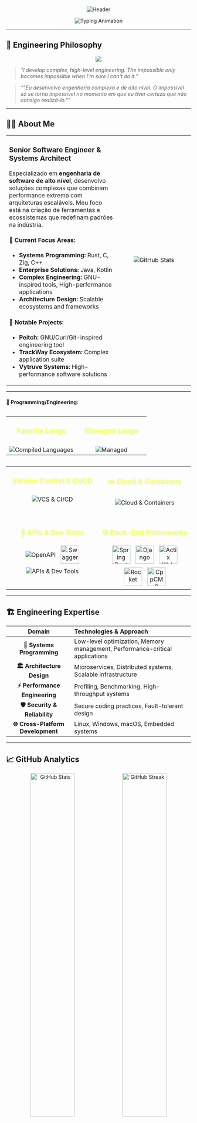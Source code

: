 # 
<div align="center">
  
![Header](https://capsule-render.vercel.app/api?type=waving&color=0:667eea,50:764ba2,100:f093fb&height=200&section=header&text=Pedro%20Henrique%20Garcia&fontSize=40&fontColor=fff&animation=twinkling&fontAlignY=35&desc=Senior%20Software%20Engineer%20%7C%20Systems%20Architect&descAlignY=55&descSize=18)

</div>

<div align="center">
  <img src="https://readme-typing-svg.herokuapp.com?font=JetBrains+Mono&weight=600&size=28&duration=3000&pause=1000&color=667EEA&center=true&vCenter=true&multiline=true&width=800&height=100&lines=Building+Complex+Engineering+Solutions;Crafting+High-Performance+Systems;Rust+%7C+C+%7C+Zig+%7C+C%2B%2B+%7C+Java+%7C+Kotlin" alt="Typing Animation" />
</div>

---

## 🎯 **Engineering Philosophy**

<div align="center">
  <img src="https://img.shields.io/badge/Mission-Transforming%20Complex%20Ideas%20Into%20Scalable%20Solutions-667eea?style=for-the-badge&labelColor=1a1a2e&logo=data:image/svg+xml;base64,PHN2ZyB4bWxucz0iaHR0cDovL3d3dy53My5vcmcvMjAwMC9zdmciIHZpZXdCb3g9IjAgMCAyNCAyNCIgZmlsbD0id2hpdGUiPjxwYXRoIGQ9Im0xMiAybDMuMDkgNi4yNkwyMiA5bC00IDUuNzRMMjIgMjBsLTYuOTEuNzRMMTIgMjJsLTMuMDktMS4yNkwyIDIwbDQtNS43NEwyIDlsNi45MS0uNzRMMTIgMnoiLz48L3N2Zz4="/>
</div>

> *"I develop complex, high-level engineering. The impossible only becomes impossible when I'm sure I can't do it."*

> *""Eu desenvolvo engenharia complexa e de alto nível. O impossível só se torna impossível no momento em que eu tiver certeza que não consigo realizá-lo.""*

---

## 👨‍💻 **About Me**

<table>
<tr>
<td width="60%">

### **Senior Software Engineer & Systems Architect**

Especializado em **engenharia de software de alto nível**, desenvolvo soluções complexas que combinam performance extrema com arquiteturas escaláveis. Meu foco está na criação de ferramentas e ecossistemas que redefinam padrões na indústria.

#### **🔬 Current Focus Areas:**
- **Systems Programming:** Rust, C, Zig, C++
- **Enterprise Solutions:** Java, Kotlin  
- **Complex Engineering:** GNU-inspired tools, High-performance applications
- **Architecture Design:** Scalable ecosystems and frameworks

#### **🌟 Notable Projects:**
- **Peitch:** GNU/Curl/Git-inspired engineering tool
- **TrackWay Ecosystem:** Complex application suite
- **Vytruve Systems:** High-performance software solutions

</td>
<td width="40%">

<div align="center">
  <img src="https://github-readme-stats.vercel.app/api?username=phkaiser13&show_icons=true&theme=tokyonight&hide_border=true&bg_color=0D1117&title_color=667eea&icon_color=f093fb&text_color=c9d1d9&count_private=true" alt="GitHub Stats"/>
</div>

</td>
</tr>
</table>

---

<!-- 
================================================================================================================================================================
                                                                Tec ARSENAL
================================================================================================================================================================
-->
#### **🌟 Programming/Engineering:**

<table width="100%" align="center" style="margin-top: 30px;">
  <tr>
    <!-- Compiled Languages -->
    <td align="center" valign="top" width="50%">
        <summary>
          <h3 style="color: #f1fa8c; text-shadow: 0 0 6px #f1fa8c;">Favorite Langs</h3>
        </summary>
        <img src="https://skillicons.dev/icons?i=c,cpp,zig,rust" alt="Compiled Languages" style="margin-top: 10px;"/>
      </details>
    </td>
    <!-- JVM & Managed Languages -->
    <td align="center" valign="top" width="50%">
        <summary>
          <h3 style="color: #f1fa8c; text-shadow: 0 0 6px #f1fa8c;">Managed Langs</h3>
        </summary>
        <img src="https://skillicons.dev/icons?i=java,kotlin,cs,python" alt="Managed" style="margin-top: 10px;"/>
      </details>
    </td>
  </tr>
</table>
<table width="100%" align="center" style="margin-top: 30px;">
  <tr>
    <!-- Version Control & CI/CD -->
    <td align="center" valign="top" width="50%">
        <summary>
          <h3 style="color: #f1fa8c; text-shadow: 0 0 6px #f1fa8c;"> Version Control & CI/CD</h3>
        </summary>
        <img src="https://skillicons.dev/icons?i=git,github,gitlab,jenkins,circleci" alt="VCS & CI/CD" style="margin-top: 10px;"/>
      </details>
    </td>
    <!-- Cloud & Containers -->
    <td align="center" valign="top" width="50%">
        <summary>
          <h3 style="color: #f1fa8c; text-shadow: 0 0 6px #f1fa8c;">☁️ Cloud & Containers</h3>
        </summary>
        <img src="https://skillicons.dev/icons?i=docker,kubernetes,aws,gcp,azure" alt="Cloud & Containers" style="margin-top: 10px;"/>
      </details>
    </td>
  </tr>
  <tr>
<td align="center" valign="top" width="50%" style="padding-top: 30px;">
    <summary>
      <h3 style="color: #f1fa8c; text-shadow: 0 0 6px #f1fa8c;">📡 APIs & Dev Tools</h3>
    </summary>
    <div style="margin-top: 10px;">
      <!-- OpenAPI e Swagger do Icons8/SmartBear -->
      <img src="https://img.icons8.com/?size=50&id=Oz14KBnT7lnn&format=png&color=000000" alt="OpenAPI" style="display: inline-block; margin: 5px; vertical-align: middle;"/>
      <img src="https://encrypted-tbn0.gstatic.com/images?q=tbn:ANd9GcTVzJIt4WG7k42TLztNxg2805tC0Kuk9AfsqbPcr84MjA&s&ec=73068120" alt="Swagger" style="display: inline-block; margin: 5px; vertical-align: middle; width: 50px; height: 50px;"/>
      <!-- Outros do Skillicons -->
      <img src="https://skillicons.dev/icons?i=graphql,postman,terraform" alt="APIs & Dev Tools" style="display: inline-block; margin: 5px; vertical-align: middle;"/>
    </div>
  </details>
</td>
<td align="center" valign="top" width="50%" style="padding-top: 30px;">
    <summary>
      <h3 style="color: #f1fa8c; text-shadow: 0 0 6px #f1fa8c;">⚙️ Back-End Frameworks</h3>
    </summary>
    <div style="margin-top: 10px;">
      <!-- Spring Boot -->
      <img src="https://img.icons8.com/?size=100&id=90519&format=png&color=000000" alt="Spring Boot" style="display: inline-block; margin: 5px; vertical-align: middle; width: 50px; height: 50px;"/>
      <!-- Django -->
      <img src="https://img.icons8.com/?size=100&id=qV-JzWYl9dzP&format=png&color=000000" alt="Django" style="display: inline-block; margin: 5px; vertical-align: middle; width: 50px; height: 50px;"/>
      <!-- Actix Web -->
      <img src="https://actix.rs/img/logo-icon.png" alt="Actix Web" style="display: inline-block; margin: 5px; vertical-align: middle; width: 50px; height: 50px;"/>
      <!-- Rocket -->
      <img src="https://avatars.githubusercontent.com/u/106361765?s=48&amp;v=4" alt="Rocket" style="display: inline-block; margin: 5px; vertical-align: middle; width: 50px; height: 50px;"/>
      <!-- CppCMS -->
      <img src="http://cppcms.com/logo.png" alt="CppCMS" style="display: inline-block; margin: 5px; vertical-align: middle; width: 50px; height: 50px;"/>
    </div>
  </details>
</td>




</table>

---

## 🏗️ **Engineering Expertise**

<div align="center">
  
| **Domain** | **Technologies & Approach** |
|:---:|:---|
| **🔧 Systems Programming** | Low-level optimization, Memory management, Performance-critical applications |
| **🏛️ Architecture Design** | Microservices, Distributed systems, Scalable infrastructure |
| **⚡ Performance Engineering** | Profiling, Benchmarking, High-throughput systems |
| **🛡️ Security & Reliability** | Secure coding practices, Fault-tolerant design |
| **🌐 Cross-Platform Development** | Linux, Windows, macOS, Embedded systems |

</div>

---

## 📈 **GitHub Analytics**

<div align="center">
  <img width="49%" src="https://github-readme-stats.vercel.app/api?username=phkaiser13&show_icons=true&theme=tokyonight&hide_border=true&bg_color=0D1117&title_color=667eea&icon_color=f093fb&text_color=c9d1d9&count_private=true" alt="GitHub Stats"/>
  <img width="49%" src="https://github-readme-streak-stats.herokuapp.com?user=phkaiser13&theme=tokyonight&hide_border=true&background=0D1117&stroke=667eea&ring=f093fb&fire=f093fb&currStreakLabel=667eea" alt="GitHub Streak"/>
</div>

<div align="center">
  <img width="60%" src="https://github-readme-activity-graph.vercel.app/graph?username=phkaiser13&theme=tokyo-night&hide_border=true&bg_color=0D1117&color=667eea&line=f093fb&point=667eea" alt="Activity Graph"/>
</div>

---

## 🏢 **Organizations & Leadership**

<div align="center">
  
[![Vytruve](https://img.shields.io/badge/🏢_Founder-Vytruve-667eea?style=for-the-badge&labelColor=1a1a2e)](https://github.com/Vytruve)
[![Team](https://img.shields.io/badge/🎯_Focus-High%20Performance%20Software-764ba2?style=for-the-badge&labelColor=1a1a2e)]()

</div>

**Vytruve** - Organização focada no desenvolvimento de software de alta performance, sistemas embarcados inteligentes e treinamento de IA. Liderando projetos que estabelecem novos padrões na indústria.

---

## 🤝 **Connect & Support**

<div align="center">
  
### **Professional Networks**
[![LinkedIn](https://img.shields.io/badge/LinkedIn-Pedro%20Garcia-0A66C2?style=for-the-badge&logo=linkedin&logoColor=white)](https://www.linkedin.com/in/phgarcia13)
[![Email](https://img.shields.io/badge/Email-phgarcia2008@icloud.com-007ACC?style=for-the-badge&logo=icloud&logoColor=white)](mailto:phgarcia2008@icloud.com)

### **Support My Work**
[![Patreon](https://img.shields.io/badge/Support-Patreon-f093fb?style=for-the-badge&logo=patreon&logoColor=white)](https://patreon.com/phkaiser13)

### **Languages**
🇧🇷 **Portuguese** (Native) • 🇺🇸 **English** (Fluent) • 🇪🇸 **Spanish** (Intermediate)

</div>

---

<div align="center">

### **📊 Profile Insights**
![Profile Views](https://komarev.com/ghpvc/?username=phkaiser13&label=PROFILE+VIEWS&color=667eea&style=for-the-badge)
[![GitHub followers](https://img.shields.io/github/followers/phkaiser13?label=Followers&style=for-the-badge&color=764ba2&labelColor=1a1a2e)](https://github.com/phkaiser13)

</div>

---

![Footer](https://capsule-render.vercel.app/api?type=waving&color=0:f093fb,50:764ba2,100:667eea&height=120&section=footer)

<div align="center">
  <sub>🔥 Transforming complex engineering challenges into elegant solutions, one commit at a time.</sub>
</div>
